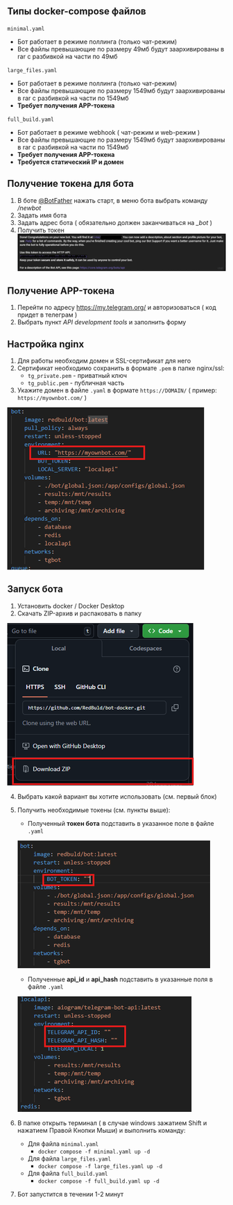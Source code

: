 ## Типы docker-compose файлов

`minimal.yaml`

- Бот работает в режиме поллинга (только чат-режим)
- Все файлы превышающие по размеру 49мб будут заархивированы в rar с разбивкой на части по 49мб

`large_files.yaml`

- Бот работает в режиме поллинга (только чат-режим)
- Все файлы превышающие по размеру 1549мб будут заархивированы в rar с разбивкой на части по 1549мб
- **Требует получения APP-токена**

`full_build.yaml`

- Бот работает в режиме webhook ( чат-режим и web-режим )
- Все файлы превышающие по размеру 1549мб будут заархивированы в rar с разбивкой на части по 1549мб
- **Требует получения APP-токена**
- **Требуется статический IP и домен**

## Получение токена для бота

1. В боте [@BotFather](https://t.me/botfather) нажать старт, в меню бота выбрать команду */newbot*
2. Задать имя бота
3. Задать адрес бота ( обязательно должен заканчиваться на *_bot* )
4. Получить токен
![enter image description here](https://github.com/RedBuld/bot-docker/blob/main/README/new_bot_message.png?raw=true)

## Получение APP-токена

1. Перейти по адресу https://my.telegram.org/ и авторизоваться ( код придет в телеграм )
2. Выбрать пункт *API development tools* и заполнить форму

## Настройка nginx

1. Для работы необходим домен и SSL-сертификат для него
2. Сертификат необходимо сохранить в формате `.pem` в папке nginx/ssl:
    - `tg_private.pem` - приватный ключ
    - `tg_public.pem` - публичная часть
3. Укажите домен в файле `.yaml` в формате `https://DOMAIN/` ( пример: `https://myownbot.com/` )

![enter image description here](https://github.com/RedBuld/bot-docker/blob/main/README/set_url.png?raw=true)

## Запуск бота

1. Установить docker / Docker Desktop
2. Скачать ZIP-архив и распаковать в папку

![enter image description here](https://github.com/RedBuld/bot-docker/blob/main/README/save_git.png?raw=true)

4. Выбрать какой вариант вы хотите использовать (см. первый блок)
5. Получить необходимые токены (см. пункты выше):
	- Полученный **токен бота** подставить в указанное поле в файле `.yaml`

	![enter image description here](https://github.com/RedBuld/bot-docker/blob/main/README/place_token_to_file.png?raw=true)

	- Полученные **api_id** и **api_hash**  подставить в указанные поля в файле `.yaml`

	![enter image description here](https://github.com/RedBuld/bot-docker/blob/main/README/place_api_to_file.png?raw=true)

6. В папке открыть терминал ( в случае windows зажатием Shift и нажатием Правой Кнопки Мыши) и выполнить команду:
    - Для файла `minimal.yaml`
        - `docker compose -f minimal.yaml up -d`
    - Для файла `large_files.yaml`
        - `docker compose -f large_files.yaml up -d`
    - Для файла `full_build.yaml`
        - `docker compose -f full_build.yaml up -d`

7. Бот запустится в течении 1-2 минут
